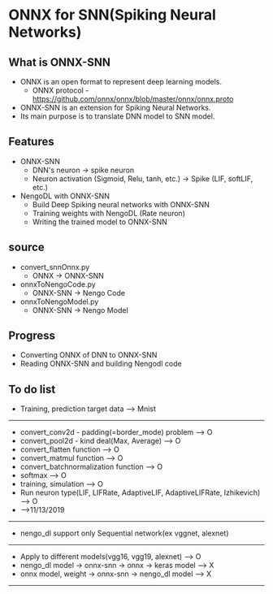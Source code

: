 # ONNX for SNN(Spiking Neural Networks)

## What is ONNX-SNN
* ONNX is an open format to represent deep learning models.
   * ONNX protocol - https://github.com/onnx/onnx/blob/master/onnx/onnx.proto
* ONNX-SNN is an extension for Spiking Neural Networks.
* Its main purpose is to translate DNN model to SNN model.

## Features
* ONNX-SNN
    * DNN's neuron -> spike neuron
    * Neuron activation (Sigmoid, Relu, tanh, etc.) -> Spike (LIF, softLIF, etc.)
* NengoDL with ONNX-SNN
    * Build Deep Spiking neural networks with ONNX-SNN
    * Training weights with NengoDL (Rate neuron)
    * Writing the trained model to ONNX-SNN

## source
* convert_snnOnnx.py
    * ONNX -> ONNX-SNN
* onnxToNengoCode.py
    * ONNX-SNN -> Nengo Code
* onnxToNengoModel.py
    * ONNX-SNN -> Nengo Model

## Progress
* Converting ONNX of DNN to ONNX-SNN
* Reading ONNX-SNN and building Nengodl code

## To do list
* Training, prediction target data --> Mnist
---
* convert_conv2d - padding(=border_mode) problem --> O
* convert_pool2d - kind deal(Max, Average) --> O
* convert_flatten function --> O
* convert_matmul function --> O
* convert_batchnormalization function --> O
* softmax --> O
* training, simulation --> O
* Run neuron type(LIF, LIFRate, AdaptiveLIF, AdaptiveLIFRate, Izhikevich) --> O
* -->11/13/2019
---
* nengo_dl support only Sequential network(ex vggnet, alexnet)
---
* Apply to different models(vgg16, vgg19, alexnet) --> O
* nengo_dl model -> onnx-snn -> onnx -> keras model --> X
* onnx model, weight -> onnx-snn -> nengo_dl model --> X
---